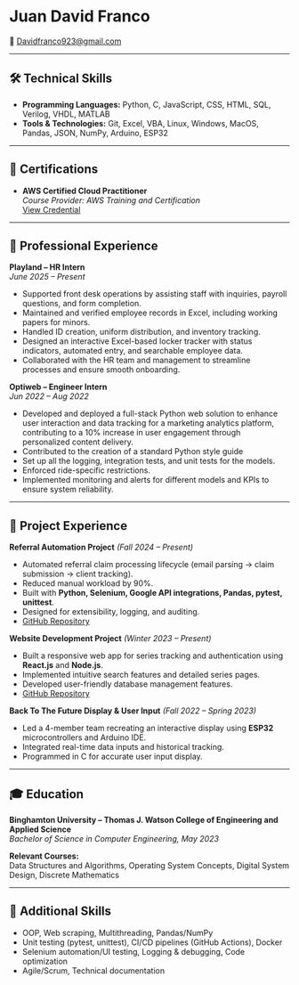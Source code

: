 # Juan David Franco

📧 [Davidfranco923@gmail.com](mailto:Davidfranco923@gmail.com)  

---

## 🛠 Technical Skills
- **Programming Languages:** Python, C, JavaScript, CSS, HTML, SQL, Verilog, VHDL, MATLAB  
- **Tools & Technologies:** Git, Excel, VBA, Linux, Windows, MacOS, Pandas, JSON, NumPy, Arduino, ESP32  

---

## 📜 Certifications
- **AWS Certified Cloud Practitioner**  
  *Course Provider: AWS Training and Certification*  
  [View Credential](https://www.credly.com/badges/036b322c-4937-4287-9583-a5a1c777d737/linked_in_profile)

---

## 💼 Professional Experience

**Playland – HR Intern**  
*June 2025 – Present*  
- Supported front desk operations by assisting staff with inquiries, payroll questions, and form completion.  
- Maintained and verified employee records in Excel, including working papers for minors.  
- Handled ID creation, uniform distribution, and inventory tracking.  
- Designed an interactive Excel-based locker tracker with status indicators, automated entry, and searchable employee data.  
- Collaborated with the HR team and management to streamline processes and ensure smooth onboarding.

**Optiweb – Engineer Intern**  
*Jun 2022 – Aug 2022*  
- Developed and deployed a full-stack Python web solution to enhance user interaction and data tracking for a marketing   analytics platform, contributing to a 10% increase in user engagement through personalized content delivery.  
- Contributed to the creation of a standard Python style guide  
- Set up all the logging, integration tests, and unit tests for the models.  
- Enforced ride-specific restrictions.  
- Implemented monitoring and alerts for different models and KPIs to ensure system reliability.  

---

## 🚀 Project Experience

**Referral Automation Project** *(Fall 2024 – Present)*  
- Automated referral claim processing lifecycle (email parsing → claim submission → client tracking).  
- Reduced manual workload by 90%.  
- Built with **Python, Selenium, Google API integrations, Pandas, pytest, unittest**.  
- Designed for extensibility, logging, and auditing.  
- [GitHub Repository](https://github.com/gfranco008/referrals)  

**Website Development Project** *(Winter 2023 – Present)*  
- Built a responsive web app for series tracking and authentication using **React.js** and **Node.js**.  
- Implemented intuitive search features and detailed series pages.  
- Developed user-friendly database management features.  
- [GitHub Repository](https://github.com/Jfranc31/anime_website)  

**Back To The Future Display & User Input** *(Fall 2022 – Spring 2023)*  
- Led a 4-member team recreating an interactive display using **ESP32** microcontrollers and Arduino IDE.  
- Integrated real-time data inputs and historical tracking.  
- Programmed in C for accurate user input display.  

---

## 🎓 Education

**Binghamton University – Thomas J. Watson College of Engineering and Applied Science**  
*Bachelor of Science in Computer Engineering, May 2023*  

**Relevant Courses:**  
Data Structures and Algorithms, Operating System Concepts, Digital System Design, Discrete Mathematics  

---

## 🔑 Additional Skills
- OOP, Web scraping, Multithreading, Pandas/NumPy  
- Unit testing (pytest, unittest), CI/CD pipelines (GitHub Actions), Docker    
- Selenium automation/UI testing, Logging & debugging, Code optimization  
- Agile/Scrum, Technical documentation  

<!--
**Jfranc31/Jfranc31** is a ✨ _special_ ✨ repository because its `README.md` (this file) appears on your GitHub profile.

Here are some ideas to get you started:

- 🔭 I’m currently working on ...
- 🌱 I’m currently learning ...
- 👯 I’m looking to collaborate on ...
- 🤔 I’m looking for help with ...
- 💬 Ask me about ...
- 📫 How to reach me: ...
- 😄 Pronouns: ...
- ⚡ Fun fact: ...
-->
